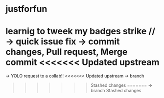 # justforfun

learnig to tweek my badges strike 
//
-> quick issue fix
-> commit changes, Pull request, Merge commit
<<<<<<< Updated upstream
=======
-> YOLO request to a collab!!
<<<<<<< Updated upstream
-> branch 
>>>>>>> Stashed changes
=======
-> branch 
>>>>>>> Stashed changes
